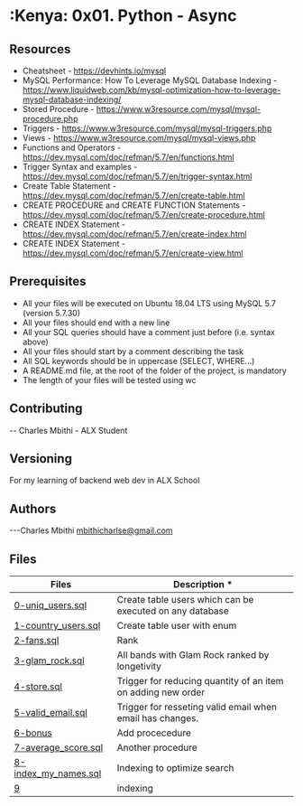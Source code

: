 # :Kenya: 0x01. Python - Async


## Resources

- Cheatsheet - https://devhints.io/mysql
- MySQL Performance: How To Leverage MySQL Database Indexing - https://www.liquidweb.com/kb/mysql-optimization-how-to-leverage-mysql-database-indexing/
- Stored Procedure - https://www.w3resource.com/mysql/mysql-procedure.php
- Triggers - https://www.w3resource.com/mysql/mysql-triggers.php
- Views - https://www.w3resource.com/mysql/mysql-views.php
- Functions and Operators - https://dev.mysql.com/doc/refman/5.7/en/functions.html
- Trigger Syntax and examples - https://dev.mysql.com/doc/refman/5.7/en/trigger-syntax.html
- Create Table Statement - https://dev.mysql.com/doc/refman/5.7/en/create-table.html
- CREATE PROCEDURE and CREATE FUNCTION Statements - https://dev.mysql.com/doc/refman/5.7/en/create-procedure.html
- CREATE INDEX Statement - https://dev.mysql.com/doc/refman/5.7/en/create-index.html
- CREATE INDEX Statement - https://dev.mysql.com/doc/refman/5.7/en/create-view.html

## Prerequisites

- All your files will be executed on Ubuntu 18.04 LTS using MySQL 5.7 (version 5.7.30)
- All your files should end with a new line
- All your SQL queries should have a comment just before (i.e. syntax above)
- All your files should start by a comment describing the task
- All SQL keywords should be in uppercase (SELECT, WHERE…)
- A README.md file, at the root of the folder of the project, is mandatory
- The length of your files will be tested using wc

## Contributing

-- Charles Mbithi - ALX Student

## Versioning

For my learning of backend web dev in ALX School

## Authors

---Charles Mbithi mbithicharlse@gmail.com

## Files

| **Files**                                     | **Description** *                                             |
| --------------------------------------------- | ------------------------------------------------------------- |
| [0-uniq_users.sql](./0-uniq_users.sql)        | Create table users which can be executed on any database      |
| [1-country_users.sql](./1-country_users.sql)  | Create table user with enum                                   |
| [2-fans.sql](./2-fans.sql)                    | Rank                                                          |
| [3-glam_rock.sql](./3-glam_rock.sql)          | All bands with Glam Rock ranked by longetivity                |
| [4-store.sql](./4-store.sql)                  | Trigger for reducing quantity of an item on adding new order  |
| [5-valid_email.sql](./5-valid_email.sql)      | Trigger for resseting valid email when email has changes.     |
| [6-bonus](./6-bonus.sql)                      | Add procecedure                                               |
| [7-average_score.sql](./7-average_score.sql)  | Another procedure                                             |
| [8-index_my_names.sql](./8-index_my_names.sql)| Indexing to optimize search                                   |
| [9](./9-index_name_score.sql )                | indexing                                                      |
